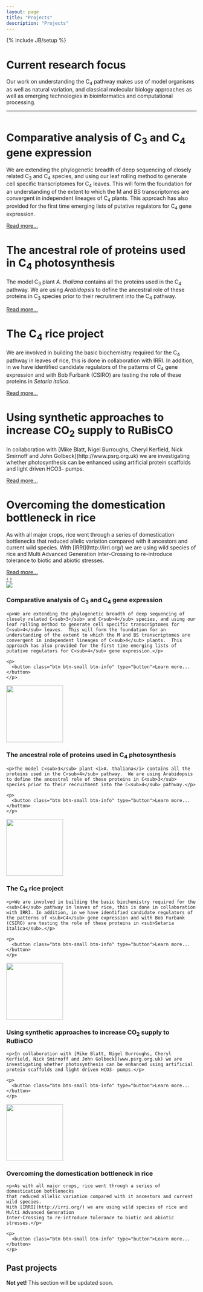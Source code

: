 ```yaml
---
layout: page
title: "Projects"
description: "Projects"
---
```

{% include JB/setup %}

# Current research focus

Our work on understanding the C<sub>4</sub> pathway makes use of model organisms as well as natural variation, and     classical molecular biology approaches as well as emerging technologies in bioinformatics and computational processing.

----

<!-- carousel -->
<div id="myCarousel" class="carousel slide">
  <div class="carousel-inner">
    <div class="item active">
      <img src="http://lorempixel.com/1200/400/nature/1" alt="">
      <div class="container">
        <div class="carousel-caption">
          <h1 class="media-heading">Comparative analysis of C<sub>3</sub> and C<sub>4</sub> gene expression</h1>
          <p>We are extending the phylogenetic breadth of deep sequencing of closely related C<sub>3</sub> and C<sub>4</sub> species, and using our leaf rolling method to generate cell specific transcriptomes for C<sub>4</sub> leaves.  This will form the foundation for an understanding of the extent to which the M and BS transcriptomes are convergent in independent lineages of C<sub>4</sub> plants.  This approach has also provided for the first time emerging lists of putative regulators for C<sub>4</sub> gene expression.</p>
          <a class="btn btn-info" href="#">Read more...</a>
        </div>
      </div>
    </div>
    <div class="item">
      <img src="http://lorempixel.com/1200/400/nature/3" alt="">
      <div class="container">
        <div class="carousel-caption">
          <h1>The ancestral role of proteins used in C<sub>4</sub> photosynthesis</h1>
          <p class="lead">The model C<sub>3</sub> plant  <i>A. thaliana</i> contains all the proteins used in the C<sub>4</sub> pathway.  We are using  <i>Arabidopsis</i> to define the ancestral role of these proteins in C<sub>3</sub> species prior to their recruitment into the C<sub>4</sub> pathway.</p>
          <a class="btn btn-info" href="#">Read more...</a>
        </div>
      </div>
    </div>
    <div class="item">
      <img src="http://lorempixel.com/1200/400/nature/3" alt="">
      <div class="container">
        <div class="carousel-caption">
          <h1>The C<sub>4</sub> rice project</h1>
          <p class="lead">We are involved in building the basic biochemistry required for the C<sub>4</sub> pathway in leaves of rice, this is done in collaboration with IRRI. In addition, in we have identified candidate regulators of the patterns of C<sub>4</sub> gene expression and with Bob Furbank (CSIRO) are testing the role of these proteins in <i>Setaria italica</i>.</p>
          <a class="btn btn-info" href="#">Read more...</a>
        </div>
      </div>
    </div>
    <div class="item">
      <img src="http://lorempixel.com/1200/400/nature/4" alt="">
      <div class="container">
        <div class="carousel-caption">
          <h1>Using synthetic approaches to increase CO<sub>2</sub> supply to RuBisCO</h1>
          <p class="lead">In collaboration with [Mike Blatt, Nigel Burroughs, Cheryl Kerfield, Nick Smirnoff and John Golbeck](http://www.psrg.org.uk) we are investigating whether photosynthesis can be enhanced using artificial protein scaffolds and light driven HCO3- pumps.</p>
          <a class="btn btn-info" href="#">Read more...</a>
        </div>
      </div>
    </div>
    <div class="item">
      <img src="http://lorempixel.com/1200/400/nature/4" alt="">
      <div class="container">
        <div class="carousel-caption">
          <h1>Overcoming the domestication bottleneck in rice</h1>
          <p class="lead">As with all major crops, rice went through a series of domestication bottlenecks
    that reduced allelic variation compared with it ancestors and current wild species.
    With [IRRI](http://irri.org/) we are using wild species of rice and Multi Advanced Generation
    Inter-Crossing to re-introduce tolerance to biotic and abiotic stresses.</p>
          <a class="btn btn-info" href="#">Read more...</a>
        </div>
      </div>
    </div>
  </div>
  <a class="left carousel-control" href="#myCarousel" data-slide="prev">&lsaquo;</a>
  <a class="right carousel-control" href="#myCarousel" data-slide="next">&rsaquo;</a>
</div>
<!-- end of carousel -->

<div class="well media">
  <img class="media-object pull-left img-rounded" src="http://placekitten.com/150/150">

  <div class="media-body">
    <h3 class="media-heading">Comparative analysis of C<sub>3</sub> and C<sub>4</sub> gene expression</h3>

    <p>We are extending the phylogenetic breadth of deep sequencing of closely related C<sub>3</sub> and C<sub>4</sub> species, and using our leaf rolling method to generate cell specific transcriptomes for C<sub>4</sub> leaves.  This will form the foundation for an understanding of the extent to which the M and BS transcriptomes are convergent in independent lineages of C<sub>4</sub> plants.  This approach has also provided for the first time emerging lists of putative regulators for C<sub>4</sub> gene expression.</p>

    <p>
      <button class="btn btn-small btn-info" type="button">Learn more...</button>
    </p>
  </div>
</div>

<div class="well media">
  <img class="media-object pull-left img-rounded" src="{{%ASSET_PATH%}}../projects/ppdk_thumb.jpg"
  style="width:150px; height:150px;">

  <div class="media-body">
    <h3>The ancestral role of proteins used in C<sub>4</sub> photosynthesis</h3>

    <p>The model C<sub>3</sub> plant <i>A. thaliana</i> contains all the proteins used in the C<sub>4</sub> pathway.  We are using Arabidopsis to define the ancestral role of these proteins in C<sub>3</sub> species prior to their recruitment into the C<sub>4</sub> pathway.</p>

    <p>
      <button class="btn btn-small btn-info" type="button">Learn more...</button>
    </p>
  </div>
</div>

<div class="well media">
  <img class="media-object pull-left img-rounded" src="{{%ASSET_PATH%}}../projects/rice_thumb.jpg"
  style="width:150px; height:150px;">

  <div class="media-body">
    <h3>The C<sub>4</sub> rice project</h3>

    <p>We are involved in building the basic biochemistry required for the <sub>C4</sub> pathway in leaves of rice, this is done in collaboration with IRRI. In addition, in we have identified candidate regulators of the patterns of <sub>C4</sub> gene expression and with Bob Furbank (CSIRO) are testing the role of these proteins in <sub>Setaria italica</sub>.</p>

    <p>
      <button class="btn btn-small btn-info" type="button">Learn more...</button>
    </p>
  </div>
</div>

<div class="well media">
  <img class="media-object pull-left img-rounded" src="{{%ASSET_PATH%}}../projects/rice_thumb.jpg"
  style="width:150px; height:150px;">

  <div class="media-body">
    <h3>Using synthetic approaches to increase CO<sub>2</sub> supply to RuBisCO</h3>

    <p>In collaboration with [Mike Blatt, Nigel Burroughs, Cheryl Kerfield, Nick Smirnoff and John Golbeck](www.psrg.org.uk) we are investigating whether photosynthesis can be enhanced using artificial protein scaffolds and light driven HCO3- pumps.</p>

    <p>
      <button class="btn btn-small btn-info" type="button">Learn more...</button>
    </p>
  </div>
</div>
<div class="well media">
  <img class="media-object pull-left img-rounded" src="{{%ASSET_PATH%}}../projects/rice_thumb.jpg"
  style="width:150px; height:150px;">

  <div class="media-body">
    <h3>Overcoming the domestication bottleneck in rice</h3>

    <p>As with all major crops, rice went through a series of domestication bottlenecks
    that reduced allelic variation compared with it ancestors and current wild species.
    With [IRRI](http://irri.org/) we are using wild species of rice and Multi Advanced Generation
    Inter-Crossing to re-introduce tolerance to biotic and abiotic stresses.</p>

    <p>
      <button class="btn btn-small btn-info" type="button">Learn more...</button>
    </p>
  </div>
</div>

## Past projects

<div class="alert">
  <strong>Not yet!</strong> This section will be updated soon.
</div>
